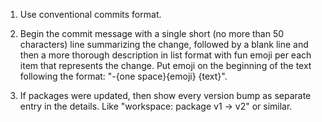 1. Use conventional commits format.

2. Begin the commit message with a single short (no more than 50 characters) line summarizing the change, followed by a blank line and then a more thorough description in list format with fun emoji per each item that represents the change. Put emoji on the beginning of the text following the format: "-{one space}{emoji} {text}".

3. If packages were updated, then show every version bump as separate entry in the details. Like "workspace: package v1 -> v2" or similar.
